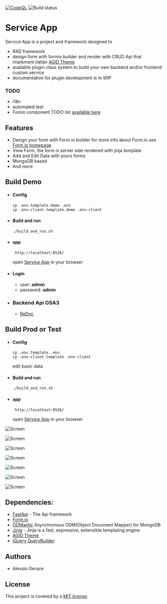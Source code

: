 [![CodeQL](https://github.com/INRIM/service-app/workflows/CodeQL/badge.svg)](https://github.com/INRIM/service-app/actions?query=workflow%3ACodeQL "Code quality workflow status")
![Build status](https://img.shields.io/github/license/INRIM/service-app)
# Service App

Service App is a project and framework designed to

- RAD framework
- design form with formio builder and render with CRUD Api that implement
  italian [AGID Theme](https://github.com/italia/bootstrap-italia/)
- available plugin class system to build your own backend and/or frontend custom service
- documentation for plugin development is in WIP

### TODO

- i18n
- automated test
- FomIo component TODO list [available here](https://github.com/INRIM/service-app/blob/master/web-client/core/themes/italia/README.md)

## Features

- Design your form with Form.io builder for more info about Form.io see [Form.io homepage](https://www.form.io)
- View Form, the form is server side rendered with jinja template
- Add and Edit Data with yours forms
- MongoDB based
- And more

## Build Demo

- #### Config

    ```
    cp .env.template.demo .env
    cp .env-client.template.demo .env-client
    ```

- #### Build and run
    ```
    ./build_and_run.sh
    ```

- #### app
    ```
     http://localhost:8526/
    ```
  open [Service App](http://localhost:8526/login/) in your browser 
  
- #### Login 
  
   - user:  **admin**
   - password: **admin**
  
- ### Backend Api OSA3
 
  - [ReDoc](http://localhost:8225/redoc)

## Build Prod or Test

- #### Config
    ```
    cp .env.template .env
    cp .env-client.template .env-client
    ```
  edit basic data
- #### Build and run
    ```
    ./build_and_run.sh
    ```

- #### app
    ```
     http://localhost:8526/
    ```
  open [Service App](http://localhost:8526/) in your browser

![Screen](gallery/form-design.png "Screen")

![Screen](gallery/form-design-json-logic.png "Screen")

![Screen](gallery/report-design.png "Screen")

![Screen](gallery/report-add-print-button.png "Screen")

![Screen](gallery/list-view-filter.png "Screen")

![Screen](gallery/export-xls.png "Screen")

![Screen](gallery/report-pdf-record.png "Screen")

## Dependencies:

* [FastApi](https://fastapi.tiangolo.com/.tiangolo.com/) - The Api framework
* [Form.io](https://www.form.io)
* [ODMantic](https://github.com/art049/odmantic) Asynchronous ODM(Object Document Mapper) for MongoDB
* [Jinja](https://github.com/pallets/jinja) - Jinja is a fast, expressive, extensible templating engine
* [AGID Theme](https://github.com/italia/bootstrap-italia/)
* [jQuery QueryBuilder](https://querybuilder.js.org/)

Authors
------------

- Alessio Gerace

## License

This project is covered by a [MIT license](https://github.com/INRIM/service-app/blob/master/LICENSE).